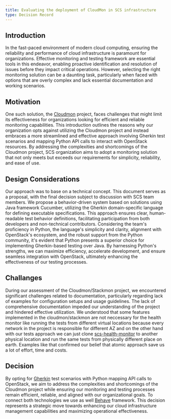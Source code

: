 ```yaml
---
title: Evaluating the deployment of CloudMon in SCS infrastructure
type: Decision Record
---
```


## Introduction

In the fast-paced environment of modern cloud computing, ensuring the reliability and performance
of cloud infrastructure is paramount for organizations. Effective monitoring and testing framework
are essential tools in this endeavor, enabling proactive identification and resolution of issues before
they impact critical operations. However, selecting the right monitoring solution can be a daunting task,
particularly when faced with options that are overly complex and lack essential documentation and working
scenarios.

## Motivation

One such solution, the [Cloudmon](https://stackmon.org/) project, faces challenges that might limit its effectiveness for organizations looking
for efficient and reliable monitoring capabilities. This introduction outlines the reasons why our organization opts
against utilizing the Cloudmon project and instead embraces a more streamlined and effective approach involving Gherkin
test scenarios and mapping Python API calls to interact with OpenStack resources. By addressing the complexities and
shortcomings of the Cloudmon project, SCS organization aims to adopt a monitoring solution that not only meets but
exceeds our requirements for simplicity, reliability, and ease of use.

## Design Considerations

Our approach was to base on a technical concept. This document serves as a proposal, with the final decision
subject to discussion with SCS team members. We propose a behavior-driven system based on solutions using Java framework
Cucumber, utilizing the Gherkin domain-specific language for defining executable specifications. This approach ensures
clear, human-readable test behavior definitions, facilitating participation from both developers and non-technical
contributors. Considering the team's proficiency in Python, the language's simplicity and clarity, alignment with
OpenStack's ecosystem, and the robust support from the Python community, it's evident that Python presents a superior
choice for implementing Gherkin-based testing over Java. By harnessing Python's strengths, we can maximize efficiency,
accelerate development, and ensure seamless integration with OpenStack, ultimately enhancing the effectiveness of our
testing processes.

## Challanges

During our assessment of the Cloudmon/Stackmon project, we encountered significant challenges related to documentation,
particularly regarding lack of examples for configuration setups and usage guidelines. The lack of comprehensive
documentation impeded our understanding of the project and hindered effective utilization. We understood that some
features implemented in the cloudmon/stackmon are not neccessary for the health monitor like running the tests from
different virtual locations because every network in the project is responsible for different AZ and on the other hand
with our tests approach we can just clone [scs-health-monitor](https://github.com/SovereignCloudStack/scs-health-monitor/tree/main)
to another physical location and run the same tests from physically different place on earth. Examples like that
confirmed our belief that atomic approach save us a lot of effort, time and costs.

## Decision

By opting for [Gherkin](https://cucumber.io/docs/gherkin/) test scenarios with Python mapping API calls to OpenStack,
we aim to address the complexities and shortcomings of the Cloudmon project while ensuring our monitoring and testing
processes remain efficient, reliable, and aligned with our organizational goals. To connect both technologies we use as
well [Behave](https://behave.readthedocs.io/en/latest/) framework. This decision represents a strategic move towards
enhancing our cloud infrastructure management capabilities and maximizing operational effectiveness.
